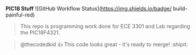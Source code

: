 
**PIC18 Stuff** ![GitHub Workflow Status](https://img.shields.io/badge/ build-painful-red)

> This repo is programming work done for ECE 3301 and Lab regarding the PIC18F4321. 

> @thecodedkid :+1: This code looks great - it's ready to merge! :shipit: